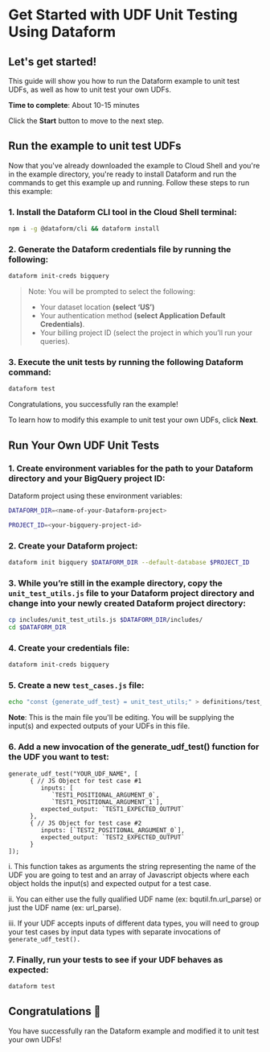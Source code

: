 # Get Started with UDF Unit Testing Using Dataform

## Let's get started!

This guide will show you how to run the Dataform example to unit test UDFs, as
well as how to unit test your own UDFs.

**Time to complete**: About 10-15 minutes

Click the **Start** button to move to the next step.

## Run the example to unit test UDFs

Now that you've already downloaded the example to Cloud Shell and you're in the
example directory, you're ready to install Dataform and run the commands to get
this example up and running. Follow these steps to run this example:

### 1. Install the Dataform CLI tool in the Cloud Shell terminal:

```bash
npm i -g @dataform/cli && dataform install
```

### 2. Generate the Dataform credentials file by running the following:

```bash
dataform init-creds bigquery
```

> Note: You will be prompted to select the following:
>  * Your dataset location **(select ‘US’)**
>  * Your authentication method **(select Application Default Credentials)**.
>  * Your billing project ID (select the project in which you’ll run your queries).

### 3. Execute the unit tests by running the following Dataform command:

```bash
dataform test
```

Congratulations, you successfully ran the example!

To learn how to modify this example to unit test your own UDFs, click **Next**.

## Run Your Own UDF Unit Tests

### 1. Create environment variables for the path to your Dataform directory and your BigQuery project ID:

Dataform project using these environment variables:

```bash
DATAFORM_DIR=<name-of-your-Dataform-project>
```

```bash
PROJECT_ID=<your-bigquery-project-id>
```

### 2. Create your Dataform project:

```bash
dataform init bigquery $DATAFORM_DIR --default-database $PROJECT_ID
```

### 3. While you’re still in the example directory, copy the `unit_test_utils.js` file to your Dataform project directory and change into your newly created Dataform project directory:

```bash
cp includes/unit_test_utils.js $DATAFORM_DIR/includes/
cd $DATAFORM_DIR
```

### 4. Create your credentials file:

```bash
dataform init-creds bigquery
```

### 5. Create a new `test_cases.js` file:

```bash
echo "const {generate_udf_test} = unit_test_utils;" > definitions/test_cases.js
```

**Note**: This is the main file you'll be editing. You will be supplying the
input(s) and expected outputs of your UDFs in this file.

### 6. Add a new invocation of the generate_udf_test() function for the UDF you want to test:

```
generate_udf_test("YOUR_UDF_NAME", [  
      { // JS Object for test case #1
         inputs: [
            `TEST1_POSITIONAL_ARGUMENT_0`,
            `TEST1_POSITIONAL_ARGUMENT_1`],
         expected_output: `TEST1_EXPECTED_OUTPUT`
      },
      { // JS Object for test case #2
         inputs: [`TEST2_POSITIONAL_ARGUMENT_0`],
         expected_output: `TEST2_EXPECTED_OUTPUT`
      }
]);
```

i. This function takes as arguments the string representing the name of the UDF
you are going to test and an array of Javascript objects where each object holds
the input(s) and expected output for a test case.

ii. You can either use the fully qualified UDF name (ex: bqutil.fn.url_parse) or
just the UDF name (ex: url_parse).

iii. If your UDF accepts inputs of different data types, you will need to group
your test cases by input data types with separate invocations
of `generate_udf_test().`

### 7. Finally, run your tests to see if your UDF behaves as expected:

```bash
dataform test
```

## Congratulations 🎉

You have successfully ran the Dataform example and modified it to unit test your
own UDFs!
